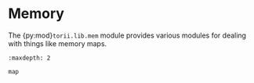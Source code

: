 # Memory

The {py:mod}`torii.lib.mem` module provides various modules for dealing with things like memory maps.

```{toctree}
:maxdepth: 2

map

```
